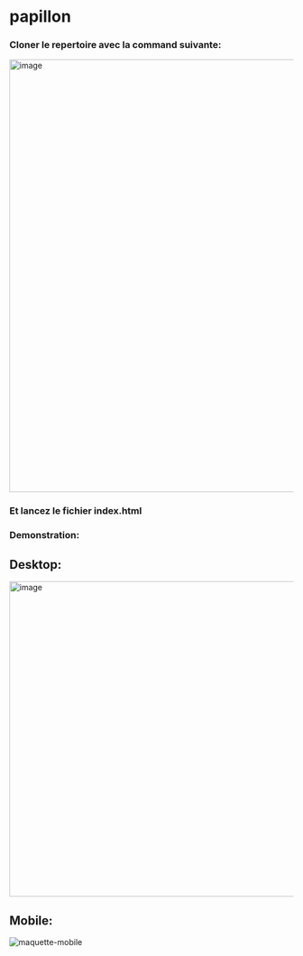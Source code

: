 # papillon

### Cloner le repertoire avec la command suivante:
 
 <img width="767" alt="image" src="https://github.com/user-attachments/assets/be3e0086-5d6a-4e90-a0d8-9663cc8c0e17">

 ### Et lancez le fichier index.html

 ### Demonstration:

 ## Desktop:
 <img width="559" alt="image" src="https://github.com/user-attachments/assets/d6c67fe2-c268-463b-be6f-fbc62acb9b2f">

## Mobile:

![maquette-mobile](https://github.com/user-attachments/assets/36c17d9e-dd1b-4da4-8c66-aa563a088cd1)
